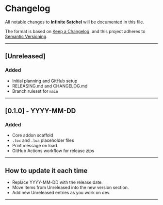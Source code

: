 # Changelog
All notable changes to **Infinite Satchel** will be documented in this file.

The format is based on [Keep a Changelog](https://keepachangelog.com/en/1.1.0/),
and this project adheres to [Semantic Versioning](https://semver.org/).

---

## [Unreleased]
### Added
- Initial planning and GitHub setup
- RELEASING.md and CHANGELOG.md
- Branch ruleset for `main`

---

## [0.1.0] - YYYY-MM-DD
### Added
- Core addon scaffold
- `.toc` and `.lua` placeholder files
- Print message on load
- GitHub Actions workflow for release zips

---

## How to update it each time
- Replace YYYY-MM-DD with the release date.
- Move items from Unreleased into the new version section.
- Add new Unreleased entries as you work on dev.

---
